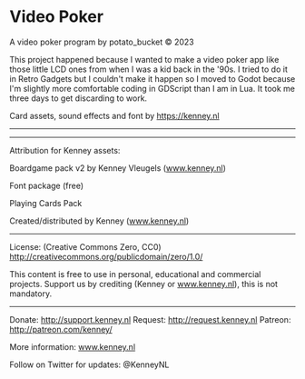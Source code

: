 # Video Poker
A video poker program by potato_bucket © 2023

This project happened because I wanted to make a video poker app like those little LCD ones from when I was a kid back in the '90s. I tried to do it in Retro Gadgets but I couldn't make it happen so I moved to Godot because I'm slightly more comfortable coding in GDScript than I am in Lua. It took me three days to get discarding to work.

Card assets, sound effects and font by https://kenney.nl


------------------------------
------------------------------
Attribution for Kenney assets:

Boardgame pack v2 by Kenney Vleugels (www.kenney.nl)

Font package (free)

Playing Cards Pack

Created/distributed by Kenney (www.kenney.nl)

------------------------------

License: (Creative Commons Zero, CC0)
http://creativecommons.org/publicdomain/zero/1.0/

This content is free to use in personal, educational and commercial projects.
Support us by crediting (Kenney or www.kenney.nl), this is not mandatory.

------------------------------

Donate:   http://support.kenney.nl
Request:  http://request.kenney.nl
Patreon:  http://patreon.com/kenney/

More information:
www.kenney.nl

Follow on Twitter for updates:
@KenneyNL

